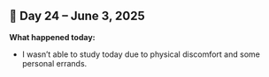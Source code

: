 ## 📅 Day 24 – June 3, 2025

**What happened today:**

- I wasn’t able to study today due to physical discomfort and some personal errands.
